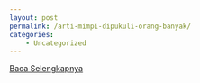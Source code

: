 ```yaml
---
layout: post
permalink: /arti-mimpi-dipukuli-orang-banyak/
categories:
    - Uncategorized
---
```


[Baca Selengkapnya](/09)